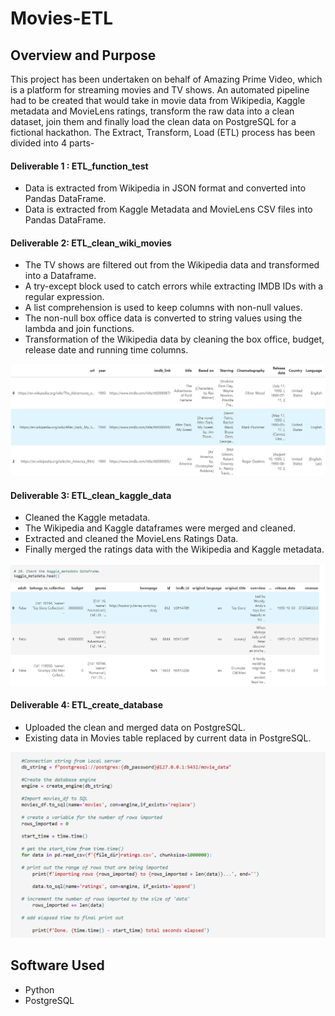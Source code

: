 # Movies-ETL

## Overview and Purpose

This project has been undertaken on behalf of Amazing Prime Video, which is a platform for streaming movies and TV shows. An automated pipeline had to be created that would take in movie data from Wikipedia, Kaggle metadata and MovieLens ratings, transform the raw data into a clean dataset, join them and finally load the clean data on PostgreSQL for a fictional hackathon.
The Extract, Transform, Load (ETL) process has been divided into 4 parts-

#### Deliverable 1 : ETL_function_test
- Data is extracted from Wikipedia in JSON format and converted into Pandas DataFrame.
- Data is extracted from Kaggle Metadata and MovieLens CSV files into Pandas DataFrame.

#### Deliverable 2: ETL_clean_wiki_movies
- The TV shows are filtered out from the Wikipedia data and transformed into a Dataframe.
- A try-except block used to catch errors while extracting IMDB IDs with a regular expression.
- A list comprehension is used to keep columns with non-null values.
- The non-null box office data is converted to string values using the lambda and join functions.
- Transformation of the Wikipedia data by cleaning the box office, budget, release date and running time columns.

![](images/clean_wiki.png)

#### Deliverable 3: ETL_clean_kaggle_data
- Cleaned the Kaggle metadata.
- The Wikipedia and Kaggle dataframes were merged and cleaned.
- Extracted and cleaned the MovieLens Ratings Data.
- Finally merged the ratings data with the Wikipedia and Kaggle metadata.

![](images/clean_kaggle.png)

#### Deliverable 4: ETL_create_database
- Uploaded the clean and merged data on PostgreSQL.
- Existing data in Movies table replaced by current data in PostgreSQL.

![](images/postgres.png)

## Software Used
- Python
- PostgreSQL

